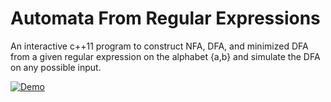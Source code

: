 # Automata From Regular Expressions

An interactive c++11 program to construct NFA, DFA, and minimized DFA from a given regular expression on the alphabet {a,b} and simulate the DFA on any possible input.

[![Demo](https://asciinema.org/a/138tmitxfk2fkdp86m3gpoe1h.png)](https://asciinema.org/a/138tmitxfk2fkdp86m3gpoe1h?autoplay=1)
